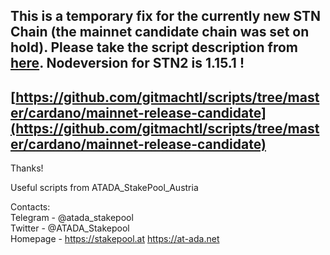 ## This is a temporary fix for the currently new STN Chain (the mainnet candidate chain was set on hold). Please take the script description from [here](https://github.com/gitmachtl/scripts/tree/master/cardano/mainnet-release-candidate/README.md). Nodeversion for STN2 is 1.15.1 !

## [https://github.com/gitmachtl/scripts/tree/master/cardano/mainnet-release-candidate](https://github.com/gitmachtl/scripts/tree/master/cardano/mainnet-release-candidate)
 
Thanks!
<p>
Useful scripts from ATADA_StakePool_Austria

Contacts:<br>
Telegram - @atada_stakepool<br>
Twitter - @ATADA_Stakepool<br>
Homepage - https://stakepool.at https://at-ada.net
